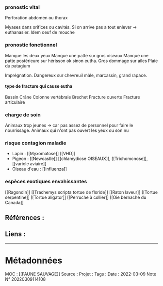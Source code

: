 
### pronostic vital 
Perforation abdomen ou thorax

Myases dans orifices ou cavités. Si on arrive pas a tout enlever -> euthanasier. Idem oeuf de mouche

### pronostic fonctionnel
Manque les deux yeux
Manque une patte sur gros oiseaux
Manque une patte postérieure sur hérisson ok sinon eutha.
Gros dommage sur ailes
Plaie du patagium

Imprégnation. Dangereux sur chevreuil mâle, marcassin, grand rapace.


#### type de fracture qui cause eutha
Bassin 
Crâne
Colonne vertébrale
Brechet
Fracture ouverte 
Fracture articulaire

### charge de soin

Animaux trop jeunes -> car pas assez de personnel pour faire le nourrissage. Animaux qui n'ont pas ouvert les yeux ou son nu
 
### risque contagion maladie
- Lapin : [[Myxomatose]] [[VHD]]
- Pigeon : [[Newcastle]] [[chlamydiose OISEAUX]], [[Trichomonose]], [[variole aviaire]]
- Oiseau d'eau : [[influenza]]

### espèces exotiques envahissantes
[[Ragondin]]
[[Trachemys scripta tortue de floride]]
[[Raton laveur]]
[[Tortue serpentine]]
[[Tortue aligator]]
[[Perruche à collier]]
[[Oie bernache du Canada]]

## Références :
>
 

## Liens :




***
# Métadonnées
MOC : [[FAUNE SAUVAGE]]
Source :
Projet :
Tags : 
Date : 2022-03-09
Note N° 20220309114108